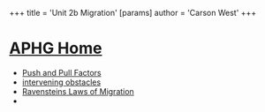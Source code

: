 +++
 title = 'Unit 2b Migration'
[params]
	author = 'Carson West'
+++
# [APHG Home](./../aphg-home/)

- [Push and Pull Factors](./../push-and-pull-factors/)
- [intervening obstacles](./../intervening-obstacles/)
- [Ravensteins Laws of Migration](./../ravensteins-laws-of-migration/)
- 